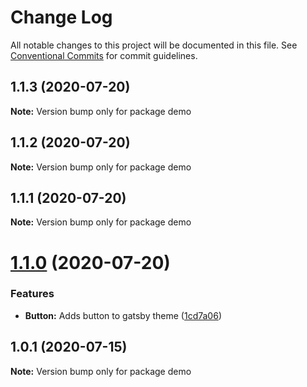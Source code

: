 # Change Log

All notable changes to this project will be documented in this file.
See [Conventional Commits](https://conventionalcommits.org) for commit guidelines.

## 1.1.3 (2020-07-20)

**Note:** Version bump only for package demo





## 1.1.2 (2020-07-20)

**Note:** Version bump only for package demo





## 1.1.1 (2020-07-20)

**Note:** Version bump only for package demo





# [1.1.0](https://github.com/newrelic/gatsby-theme-newrelic/compare/demo@1.0.1...demo@1.1.0) (2020-07-20)


### Features

* **Button:** Adds button to gatsby theme ([1cd7a06](https://github.com/newrelic/gatsby-theme-newrelic/commit/1cd7a06a7f83c4a76ef75eb1ce8be12084206279))





## 1.0.1 (2020-07-15)

**Note:** Version bump only for package demo
